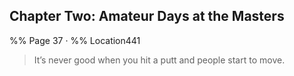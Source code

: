 ## Chapter Two: Amateur Days at the Masters
%% Page 37 · %% Location441 
> It’s never good when you hit a putt and people start to move. 